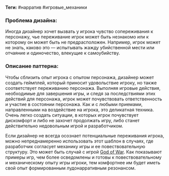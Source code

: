 **Теги:** #нарратив #игровые_механики 
### Проблема дизайна:
Иногда дизайнер хочет вызвать у игрока чувство сопереживания к персонажу, чье переживание игрок может быть незнакомо или к которому он может быть не предрасположен. Например, игрок может не знать, каково это — испытывать жажду убийственной мести или отчаяние и одиночество, влекущие к самоубийству.
### Описание паттерна:
Чтобы сблизить опыт игрока с опытом персонажа, дизайнер может создать геймплей, который приносит удовольствие игроку, но также соответствует переживанию персонажа. Выполняя игровые действия, необходимые для завершения игры, и следя за последствиями этих действий для персонажа, игрок может почувствовать ответственность и участие в состоянии персонажа. Как и с любыми приемами, направленными на воздействие на игрока, это деликатная техника. Очень легко создать ситуации, в которых игрок почувствует дискомфорт и либо не захочет продолжать игру, либо станет действительно недовольным игрой и разработчиком.

Если дизайнер не всегда осознает потенциальные переживания игрока, можно непреднамеренно использовать этот шаблон в случаях, где разработчик согласует механику игры и ее повествовательную структуру. Это может быть случай с игрой [God of War](https://ru.wikipedia.org/wiki/God_of_War_(%D1%84%D1%80%D0%B0%D0%BD%D1%88%D0%B8%D0%B7%D0%B0)). Как показывают примеры игр, чем более осведомлены и готовы к повествовательному и механическому опыту игры игроки, тем комфортнее им будет иметь свой опыт формированным лудонарративным резонансом.
